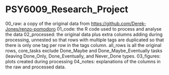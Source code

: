 # PSY6009_Research_Project

00_raw: a copy of the original data from https://github.com/Derek-Jones/renzo-pomodoro
01_code: the R code used to process and analyse the data
02_processed: the original data plus extra columns adding during processing, unnested so that rows with multiple tags are duplicated so that there is only one tag per row in the tags column. all_rows is all the original rows, core_tasks exclude Done_Maybe and Done_Maybe_Eventually tasks (leaving Done_Only, Done_Eventually, and Never_Done types.
03_figures: plots created during processing
04_notes: explanations of the columns in the raw and processed data.
